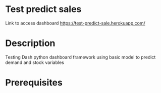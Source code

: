 # Test predict sales
Link to access dashboard https://test-predict-sale.herokuapp.com/
# Description
Testing Dash python dashboard framework using basic model to predict demand and stock variables

# Prerequisites

